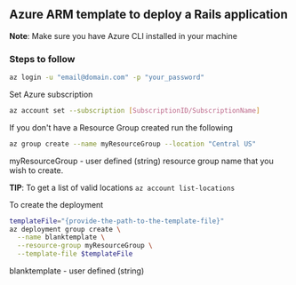 ## Azure ARM template to deploy a Rails application

**Note**: Make sure you have Azure CLI installed in your machine

### Steps to follow

```sh
az login -u "email@domain.com" -p "your_password"
```

Set Azure subscription
```sh
az account set --subscription [SubscriptionID/SubscriptionName]
```

If you don't have a Resource Group created run the following

```sh
az group create --name myResourceGroup --location "Central US"
```

myResourceGroup - user defined (string) resource group name that you wish to create.

**TIP**: To get a list of valid locations `az account list-locations`

To create the deployment

```sh
templateFile="{provide-the-path-to-the-template-file}"
az deployment group create \
  --name blanktemplate \
  --resource-group myResourceGroup \
  --template-file $templateFile
```

blanktemplate - user defined (string)